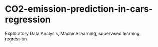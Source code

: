# CO2-emission-prediction-in-cars-regression
Exploratory Data Analysis, Machine learning, supervised learning, regression
